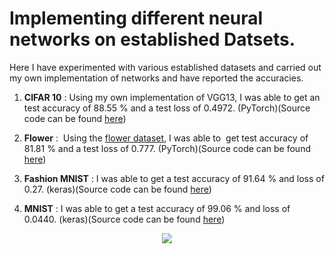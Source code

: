 # Implementing different neural networks on established Datsets.

Here I have experimented with various established datasets and carried out my own implementation of networks and have reported the accuracies.

1) **CIFAR 10** : Using my own implementation of VGG13, I was able to get an test accuracy of 88.55 % and a test loss of 0.4972. (PyTorch)(Source code can be found [here](https://github.com/anirudhtopiwala/UMD-CSMSC828L-Problem-Set-Solutions/tree/master/CIFAR10))

2) **Flower** :  Using the [flower dataset](http://www.robots.ox.ac.uk/~vgg/data/flowers/), I was able to  get test accuracy of 81.81 % and a test loss of 0.777. (PyTorch)(Source code can be found [here](https://github.com/anirudhtopiwala/UMD-CSMSC828L-Problem-Set-Solutions/tree/master/PS3))

3) **Fashion MNIST** : I was able to get a test accuracy of 91.64 % and loss of 0.27. (keras)(Source code can be found [here](https://github.com/anirudhtopiwala/UMD-CSMSC828L-Problem-Set-Solutions/blob/master/PS2/PS2%20-%20Fashion%20MNIST-%20Anirudh%20Topiwala.ipynb))

4) **MNIST** : I was able to get a test accuracy of 99.06 % and loss of 0.0440. (keras)(Source code can be found [here](https://github.com/anirudhtopiwala/UMD-CSMSC828L-Problem-Set-Solutions/blob/master/PS2/PS2%20-%20MNIST%20.ipynb))

<p align="center">
<img src="https://github.com/anirudhtopiwala/UMD-CSMSC828L-Problem-Set-Solutions/blob/master/neuralnetwork.gif">
</p>

